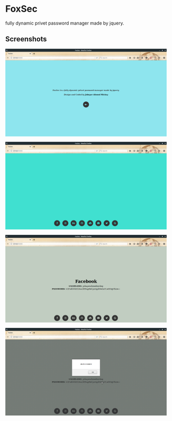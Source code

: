 # FoxSec

fully dynamic privet password manager made by jquery.

## Screenshots

![alt text](Screenshot/Screenshot-01.png "Wellcome Page")

![alt text](Screenshot/Screenshot-02.png "Logo Page")

![alt text](Screenshot/Screenshot-03.png "Show Username")

![alt text](Screenshot/Screenshot-04.png "Show Password")